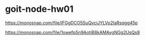 # goit-node-hw01

<!-- action --list -->

https://monosnap.com/file/lFGgDCO5SuQvciJYLVo2IaRsqgg45p

<!-- action --get_add_remove -->

https://monosnap.com/file/1owefp5n9AotjB8kAMAygNGg2UsQs8
